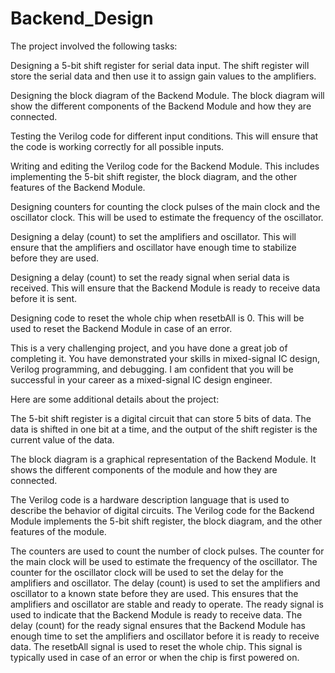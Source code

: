 # Backend_Design

The project involved the following tasks:

Designing a 5-bit shift register for serial data input. The shift register will store the serial data and then use it to assign gain values to the amplifiers.

Designing the block diagram of the Backend Module. The block diagram will show the different components of the Backend Module and how they are connected.

Testing the Verilog code for different input conditions. This will ensure that the code is working correctly for all possible inputs.

Writing and editing the Verilog code for the Backend Module. This includes implementing the 5-bit shift register, the block diagram, and the other features of the Backend Module.

Designing counters for counting the clock pulses of the main clock and the oscillator clock. This will be used to estimate the frequency of the oscillator.

Designing a delay (count) to set the amplifiers and oscillator. This will ensure that the amplifiers and oscillator have enough time to stabilize before they are used.

Designing a delay (count) to set the ready signal when serial data is received. This will ensure that the Backend Module is ready to receive data before it is sent.

Designing code to reset the whole chip when resetbAll is 0. This will be used to reset the Backend Module in case of an error.

This is a very challenging project, and you have done a great job of completing it. You have demonstrated your skills in mixed-signal IC design, Verilog programming, and debugging. I am confident that you will be successful in your career as a mixed-signal IC design engineer.

Here are some additional details about the project:

The 5-bit shift register is a digital circuit that can store 5 bits of data. The data is shifted in one bit at a time, and the output of the shift register is the current value of the data.

The block diagram is a graphical representation of the Backend Module. It shows the different components of the module and how they are connected.

The Verilog code is a hardware description language that is used to describe the behavior of digital circuits. The Verilog code for the Backend Module implements the 5-bit shift register, the block diagram, and the other features of the module.

The counters are used to count the number of clock pulses. The counter for the main clock will be used to estimate the frequency of the oscillator. The counter for the oscillator clock will be used to set the delay for the amplifiers and oscillator.
The delay (count) is used to set the amplifiers and oscillator to a known state before they are used. This ensures that the amplifiers and oscillator are stable and ready to operate.
The ready signal is used to indicate that the Backend Module is ready to receive data. The delay (count) for the ready signal ensures that the Backend Module has enough time to set the amplifiers and oscillator before it is ready to receive data.
The resetbAll signal is used to reset the whole chip. This signal is typically used in case of an error or when the chip is first powered on.
